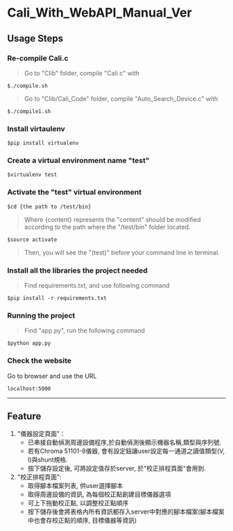 # Cali_With_WebAPI_Manual_Ver
## Usage Steps
### Re-compile Cali.c
> Go to "Clib" folder, compile "Cali.c" with
```
$./compile.sh
```
> Go to "Clib/Cali_Code" folder, compile "Auto_Search_Device.c" with
```
$./compile1.sh
```

### Install virtaulenv
```
$pip install virtualenv
```

### Create a virtual environment name "test" 
```
$virtualenv test
```

### Activate the "test" virtual environment
```
$cd {the path to /test/bin}
```
> Where {content} represents the "content" should be modified according to the path where the "/test/bin" folder located.
```
$source activate
```
> Then, you will see the "(test)" before your command line in terminal.

### Install all the libraries the project needed
> Find requirements.txt, and use following command
```
$pip install -r requirements.txt
```
 
### Running the project
> Find "app.py", run the following command
```
$python app.py
```

### Check the website
Go to browser and use the URL
```
localhost:5000
```

---

## Feature
1. "儀器設定頁面"：
	- 已串接自動偵測周邊設備程序,於自動偵測後顯示機器名稱,類型與序列號.
	- 若有Chroma 51101-8儀器, 會有設定鈕讓user設定每一通道之讀值類型(V, I)與shunt規格.
	- 按下儲存設定後, 可將設定值存於server, 於"校正排程頁面"會用到.
2. "校正排程頁面":
	- 取得腳本檔案列表, 供user選擇腳本
	- 取得周邊設備的資訊, 為每個校正點創建目標儀器選項
	- 可上下拖動校正點, 以調整校正點順序
	- 按下儲存後會將表格內所有資訊都存入server中對應的腳本檔案(腳本檔案中也會存校正點的順序, 目標儀器等資訊)
